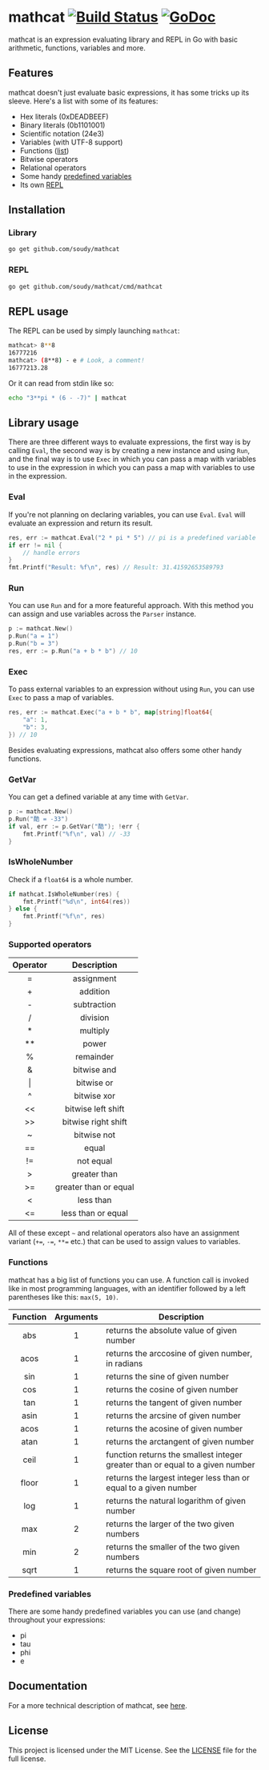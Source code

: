 mathcat [![Build Status](https://travis-ci.org/soudy/mathcat.svg?branch=master)](https://travis-ci.org/soudy/mathcat) [![GoDoc](https://godoc.org/github.com/soudy/mathcat?status.svg)](https://godoc.org/github.com/soudy/mathcat)
===============
mathcat is an expression evaluating library and REPL in Go with basic arithmetic,
functions, variables and more.

## Features
mathcat doesn't just evaluate basic expressions, it has some tricks up its
sleeve. Here's a list with some of its features:

- Hex literals (0xDEADBEEF)
- Binary literals (0b1101001)
- Scientific notation (24e3)
- Variables (with UTF-8 support)
- Functions ([list](#functions))
- Bitwise operators
- Relational operators
- Some handy [predefined variables](#predefined-variables)
- Its own [REPL](#repl)

## Installation
### Library
```bash
go get github.com/soudy/mathcat
```

### REPL
```bash
go get github.com/soudy/mathcat/cmd/mathcat
```

## REPL usage
The REPL can be used by simply launching `mathcat`:
```bash
mathcat> 8**8
16777216
mathcat> (8**8) - e # Look, a comment!
16777213.28
```

Or it can read from stdin like so:

```bash
echo "3**pi * (6 - -7)" | mathcat
```

## Library usage
There are three different ways to evaluate expressions, the first way is by
calling `Eval`, the second way is by creating a new instance and using `Run`,
and the final way is to use `Exec` in which you can pass a map with variables to
use in the expression in which you can pass a map with variables to use in the
expression.

### Eval
If you're not planning on declaring variables, you can use `Eval`. `Eval`
will evaluate an expression and return its result.

```go
res, err := mathcat.Eval("2 * pi * 5") // pi is a predefined variable
if err != nil {
    // handle errors
}
fmt.Printf("Result: %f\n", res) // Result: 31.41592653589793
```

### Run
You can use `Run` and for a more featureful approach. With this method you can
assign and use variables across the `Parser` instance.

```go
p := mathcat.New()
p.Run("a = 1")
p.Run("b = 3")
res, err := p.Run("a + b * b") // 10
```

### Exec
To pass external variables to an expression without using `Run`, you can use
`Exec` to pass a map of variables.

```go
res, err := mathcat.Exec("a + b * b", map[string]float64{
    "a": 1,
    "b": 3,
}) // 10
```

Besides evaluating expressions, mathcat also offers some other handy functions.
### GetVar
You can get a defined variable at any time with `GetVar`.
```go
p := mathcat.New()
p.Run("酷 = -33")
if val, err := p.GetVar("酷"); !err {
    fmt.Printf("%f\n", val) // -33
}
```

### IsWholeNumber
Check if a `float64` is a whole number.
```go
if mathcat.IsWholeNumber(res) {
    fmt.Printf("%d\n", int64(res))
} else {
    fmt.Printf("%f\n", res)
}
```

### Supported operators

| Operator   | Description           |
|:----------:|:---------------------:|
| =          | assignment            |
| +          | addition              |
| -          | subtraction           |
| /          | division              |
| *          | multiply              |
| **         | power                 |
| %          | remainder             |
| &          | bitwise and           |
| \|         | bitwise or            |
| ^          | bitwise xor           |
| <<         | bitwise left shift    |
| >>         | bitwise right shift   |
| ~          | bitwise not           |
| ==         | equal                 |
| !=         | not equal             |
| >          | greater than          |
| >=         | greater than or equal |
| <          | less than             |
| <=         | less than or equal    |

All of these except `~` and relational operators also have an assignment
variant (`+=`, `-=`, `**=` etc.) that can be used to assign values to variables.

### Functions
mathcat has a big list of functions you can use. A function call is invoked like
in most programming languages, with an identifier followed by a left parentheses
like this: `max(5, 10)`.

| Function     | Arguments   | Description                                                                    |
|:------------:|:-----------:|--------------------------------------------------------------------------------|
| abs          | 1           | returns the absolute value of given number                                     |
| acos         | 1           | returns the arccosine of given number, in radians                              |
| sin          | 1           | returns the sine of given number                                               |
| cos          | 1           | returns the cosine of given number                                             |
| tan          | 1           | returns the tangent of given number                                            |
| asin         | 1           | returns the arcsine of given number                                            |
| acos         | 1           | returns the acosine of given number                                            |
| atan         | 1           | returns the arctangent of given number                                         |
| ceil         | 1           | function returns the smallest integer greater than or equal to a given number  |
| floor        | 1           | returns the largest integer less than or equal to a given number               |
| log          | 1           | returns the natural logarithm of given number                                  |
| max          | 2           | returns the larger of the two given numbers                                    |
| min          | 2           | returns the smaller of the two given numbers                                   |
| sqrt         | 1           | returns the square root of given number                                        |

### Predefined variables
There are some handy predefined variables you can use (and change) throughout
your expressions:

- pi
- tau
- phi
- e

## Documentation
For a more technical description of mathcat, see [here](https://godoc.org/github.com/soudy/mathcat).

## License
This project is licensed under the MIT License. See the [LICENSE](https://github.com/soudy/mathcat/blob/master/LICENSE) file for the full license.
